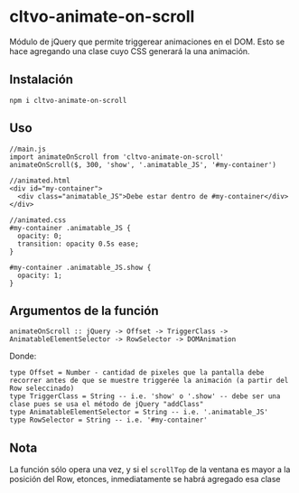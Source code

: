 # cltvo-animate-on-scroll

Módulo de jQuery que permite triggerear animaciones en el DOM. Esto se hace agregando una clase cuyo CSS generará la una animación.

## Instalación
`npm i cltvo-animate-on-scroll`

## Uso
```
//main.js
import animateOnScroll from 'cltvo-animate-on-scroll'
animateOnScroll($, 300, 'show', '.animatable_JS', '#my-container')

//animated.html
<div id="my-container">
  <div class="animatable_JS">Debe estar dentro de #my-container</div>
</div>

//animated.css
#my-container .animatable_JS {
  opacity: 0;
  transition: opacity 0.5s ease;
}

#my-container .animatable_JS.show {
  opacity: 1;
}
```

## Argumentos de la función
`animateOnScroll :: jQuery -> Offset -> TriggerClass -> AnimatableElementSelector -> RowSelector -> DOMAnimation`

Donde:
```
type Offset = Number - cantidad de pixeles que la pantalla debe recorrer antes de que se muestre triggerée la animación (a partir del Row seleccinado)
type TriggerClass = String -- i.e. 'show' o '.show' -- debe ser una clase pues se usa el método de jQuery "addClass"
type AnimatableElementSelector = String -- i.e. '.animatable_JS'
type RowSelector = String -- i.e. '#my-container'

```
## Nota
La función sólo opera una vez, y si el `scrollTop` de la ventana es mayor a la posición del Row, etonces, inmediatamente se habrá agregado esa clase

